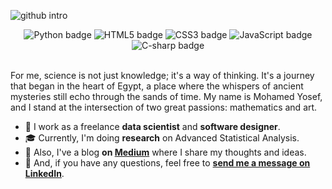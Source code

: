 ![github intro](https://github.com/mohamedyosef101/mohamedyosef101/assets/118842452/4c48a821-c095-4387-aed6-1587caa7870b)

<div align="center" style="display: inline_block;">
  <img alt="Python badge" src="https://img.shields.io/badge/Python-3776AB?style=for-the-badge&logo=python&logoColor=white">
  <img alt="HTML5 badge" src="https://img.shields.io/badge/HTML5-E34F26?style=for-the-badge&logo=html5&logoColor=white">
  <img alt="CSS3 badge" src="https://img.shields.io/badge/CSS3-1572B6?style=for-the-badge&logo=css3&logoColor=white">
  <img alt="JavaScript badge" src="https://img.shields.io/badge/JavaScript-F7DF1E?style=for-the-badge&logo=javascript&logoColor=black">
  <img alt="C-sharp badge" src="https://img.shields.io/badge/C%23-239120?style=for-the-badge&logo=c-sharp&logoColor=white">
</div><br>


For me, science is not just knowledge; it's a way of thinking. It's a journey that began in the heart of Egypt, a place where the whispers of ancient mysteries still echo through the sands of time. My name is Mohamed Yosef, and I stand at the intersection of two great passions: mathematics and art.

* 💼 I work as a freelance **data scientist** and **software designer**.
* 🎓 Currently, I'm doing **research** on Advanced Statistical Analysis.
* 🌱 Also, I've a blog **on [Medium](https://medium.com/@mohamedyosef101)** where I share my thoughts and ideas.
* 💬 And, if you have any questions, feel free to **[send me a message on LinkedIn](https://linkedin.com/in/mohamedyosef101)**.
